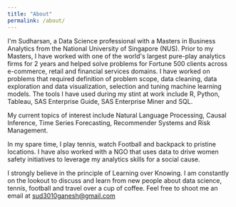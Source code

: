```yaml
---
title: "About"
permalink: /about/
---
```


I'm Sudharsan, a Data Science professional with a Masters in Business Analytics from the National University of Singapore (NUS). Prior to my Masters, I have worked with one of the world's largest pure-play analytics firms for 2 years and helped solve problems for Fortune 500 clients across e-commerce, retail and financial services domains. I have worked on problems that required definition of problem scope, data cleaning, data exploration and data visualization, selection and tuning machine learning models. The tools I have used during my stint at work include R, Python, Tableau, SAS Enterprise Guide, SAS Enterprise Miner and SQL.

My current topics of interest include Natural Language Processing, Causal Inference, Time Series Forecasting, Recommender Systems and Risk Management.

In my spare time, I play tennis, watch Football and backpack to pristine locations. I have also worked with a NGO that uses data to drive women safety initiatives to leverage my analytics skills for a social cause.

I strongly believe in the principle of Learning over Knowing. I am constantly on the lookout to discuss and learn from new people about data science, tennis, football and travel over a cup of coffee. Feel free to shoot me an email at sud3010ganesh@gmail.com

